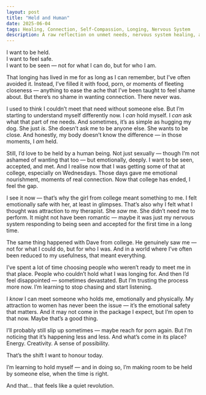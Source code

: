 ```yaml
---
layout: post
title: "Held and Human"
date: 2025-06-04
tags: Healing, Connection, Self-Compassion, Longing, Nervous System
description: A raw reflection on unmet needs, nervous system healing, and finding safety in unexpected places.
---
```


I want to be held.  
I want to feel safe.  
I want to be seen — not for what I can do, but for who I am.

That longing has lived in me for as long as I can remember, but I’ve often avoided it. Instead, I’ve filled it with food, porn, or moments of fleeting closeness — anything to ease the ache that I’ve been taught to feel shame about. But there’s no shame in wanting connection. There never was.

I used to think I couldn’t meet that need without someone else. But I’m starting to understand myself differently now. I *can* hold myself. I *can* ask what that part of me needs. And sometimes, it’s as simple as hugging my dog. She just *is*. She doesn’t ask me to be anyone else. She wants to be close. And honestly, my body doesn’t know the difference — in those moments, I *am* held.

Still, I’d love to be held by a human being. Not just sexually — though I’m not ashamed of wanting that too — but emotionally, deeply. I want to be seen, accepted, and met. And I realise now that I was getting some of that at college, especially on Wednesdays. Those days gave me emotional nourishment, moments of real connection. Now that college has ended, I feel the gap.

I see it now — that’s why the girl from college meant something to me. I felt emotionally safe with her, at least in glimpses. That’s also why I felt what I thought was attraction to my therapist. She *saw* me. She didn’t need me to perform. It might not have been romantic — maybe it was just my nervous system responding to being seen and accepted for the first time in a long time.

The same thing happened with Dave from college. He genuinely saw me — not for what I could do, but for who I was. And in a world where I’ve often been reduced to my usefulness, that meant everything.

I’ve spent a lot of time choosing people who weren’t ready to meet me in that place. People who couldn’t hold what I was longing for. And then I’d feel disappointed — sometimes devastated. But I’m trusting the process more now. I’m learning to stop chasing and start listening.

I *know* I can meet someone who holds me, emotionally and physically. My attraction to women has never been the issue — it’s the emotional safety that matters. And it may not come in the package I expect, but I’m open to that now. Maybe that’s a good thing.

I’ll probably still slip up sometimes — maybe reach for porn again. But I’m noticing that it’s happening less and less. And what’s come in its place? Energy. Creativity. A sense of possibility.

That’s the shift I want to honour today.

I’m learning to hold myself — and in doing so, I’m making room to be held by someone else, when the time is right.

And that… that feels like a quiet revolution.
